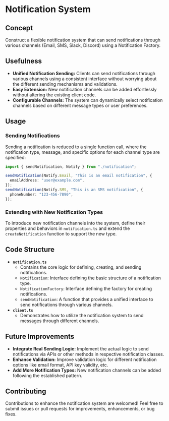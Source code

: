 # Notification System

## Concept

Construct a flexible notification system that can send notifications through various channels (Email, SMS, Slack, Discord) using a Notification Factory.

## Usefulness

- **Unified Notification Sending:** Clients can send notifications through various channels using a consistent interface without worrying about the different sending mechanisms and validations.
- **Easy Extension:** New notification channels can be added effortlessly without altering the existing client code.
- **Configurable Channels:** The system can dynamically select notification channels based on different message types or user preferences.

## Usage

### Sending Notifications

Sending a notification is reduced to a single function call, where the notification type, message, and specific options for each channel type are specified:

```typescript
import { sendNotification, Notify } from "./notification";

sendNotification(Notify.Email, "This is an email notification", {
  emailAddress: "user@example.com",
});
sendNotification(Notify.SMS, "This is an SMS notification", {
  phoneNumber: "123-456-7890",
});
```

### Extending with New Notification Types

To introduce new notification channels into the system, define their properties and behaviors in `notification.ts` and extend the `createNotification` function to support the new type.

## Code Structure

- **`notification.ts`**
  - Contains the core logic for defining, creating, and sending notifications.
  - `Notification`: Interface defining the basic structure of a notification type.
  - `NotificationFactory`: Interface defining the factory for creating notifications.
  - `sendNotification`: A function that provides a unified interface to send notifications through various channels.
- **`client.ts`**
  - Demonstrates how to utilize the notification system to send messages through different channels.

## Future Improvements

- **Integrate Real Sending Logic:** Implement the actual logic to send notifications via APIs or other methods in respective notification classes.
- **Enhance Validation:** Improve validation logic for different notification options like email format, API key validity, etc.
- **Add More Notification Types:** New notification channels can be added following the established pattern.

## Contributing

Contributions to enhance the notification system are welcomed! Feel free to submit issues or pull requests for improvements, enhancements, or bug fixes.
